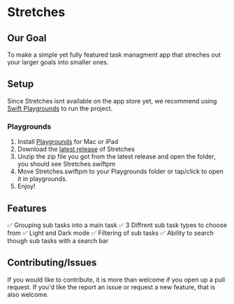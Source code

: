 # Stretches

## Our Goal
To make a simple yet fully featured task managment app that streches out your larger goals into smaller ones.

## Setup
Since Stretches isnt available on the app store yet, we recommend using [Swift Playgrounds](https://developer.apple.com/swift-playgrounds/) to run the project.

### Playgrounds
1. Install [Playgrounds](https://developer.apple.com/swift-playgrounds/) for Mac or iPad
2. Download the [latest release](https://github.com/ethanillingsworth/Stretches/releases/latest/download/Stretches.zip) of Stretches
3. Unzip the zip file you got from the latest release and open the folder, you should see Stretches.swiftpm
4. Move Stretches.swiftpm to your Playgrounds folder or tap/click to open it in playgrounds.
5. Enjoy!

## Features
✅ Grouping sub tasks into a main task 
✅ 3 Diffrent sub task types to choose from 
✅ Light and Dark mode 
✅ Filtering of sub tasks 
✅ Ability to search though sub tasks with a search bar 

## Contributing/Issues
If you would like to contribute, it is more than welcome if you open up a pull request. 
If you'd like the report an issue or request a new feature, that is also welcome.
